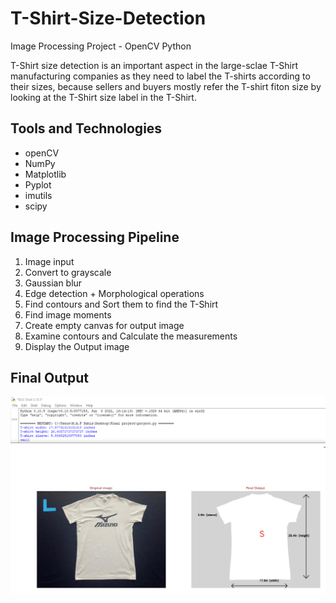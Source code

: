 # T-Shirt-Size-Detection
Image Processing Project - OpenCV Python

T-Shirt size detection is an important aspect in the large-sclae T-Shirt
manufacturing companies as they need to label the T-shirts according to
their sizes, because sellers and buyers mostly refer the T-shirt fiton size by
looking at the T-Shirt size label in the T-Shirt.

## Tools and Technologies
* openCV
* NumPy
* Matplotlib
* Pyplot
* imutils
* scipy

## Image Processing Pipeline
1. Image input 
2. Convert to grayscale 
3. Gaussian blur 
4. Edge detection + Morphological operations 
5. Find contours and Sort them to find the T-Shirt 
6. Find image moments 
7. Create empty canvas for output image 
8. Examine contours and Calculate the measurements 
9. Display the Output image

## Final Output
![Example Image](S_1.png)
